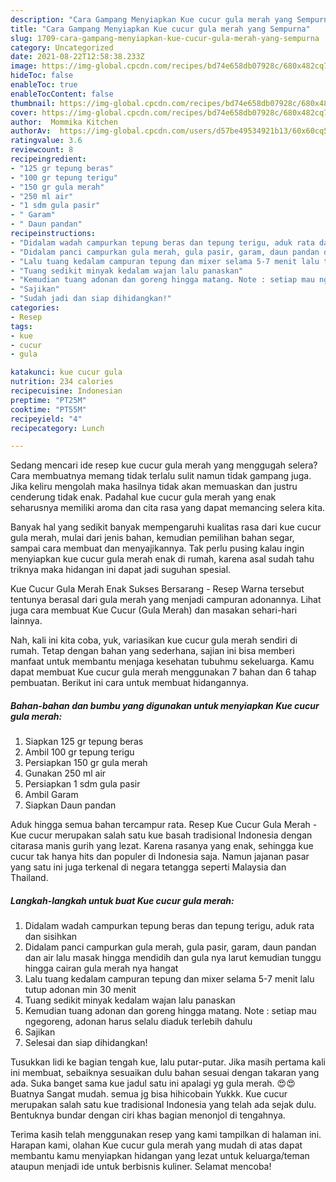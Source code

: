 ```yaml
---
description: "Cara Gampang Menyiapkan Kue cucur gula merah yang Sempurna"
title: "Cara Gampang Menyiapkan Kue cucur gula merah yang Sempurna"
slug: 1709-cara-gampang-menyiapkan-kue-cucur-gula-merah-yang-sempurna
category: Uncategorized
date: 2021-08-22T12:58:38.233Z
image: https://img-global.cpcdn.com/recipes/bd74e658db07928c/680x482cq70/kue-cucur-gula-merah-foto-resep-utama.jpg
hideToc: false
enableToc: true
enableTocContent: false
thumbnail: https://img-global.cpcdn.com/recipes/bd74e658db07928c/680x482cq70/kue-cucur-gula-merah-foto-resep-utama.jpg
cover: https://img-global.cpcdn.com/recipes/bd74e658db07928c/680x482cq70/kue-cucur-gula-merah-foto-resep-utama.jpg
author:  Mommika Kitchen
authorAv:  https://img-global.cpcdn.com/users/d57be49534921b13/60x60cq50/avatar.jpg
ratingvalue: 3.6
reviewcount: 8
recipeingredient:
- "125 gr tepung beras"
- "100 gr tepung terigu"
- "150 gr gula merah"
- "250 ml air"
- "1 sdm gula pasir"
- " Garam"
- " Daun pandan"
recipeinstructions:
- "Didalam wadah campurkan tepung beras dan tepung terigu, aduk rata dan sisihkan"
- "Didalam panci campurkan gula merah, gula pasir, garam, daun pandan dan air lalu masak hingga mendidih dan gula nya larut kemudian tunggu hingga cairan gula merah nya hangat"
- "Lalu tuang kedalam campuran tepung dan mixer selama 5-7 menit lalu tutup adonan min 30 menit"
- "Tuang sedikit minyak kedalam wajan lalu panaskan"
- "Kemudian tuang adonan dan goreng hingga matang. Note : setiap mau ngegoreng, adonan harus selalu diaduk terlebih dahulu"
- "Sajikan"
- "Sudah jadi dan siap dihidangkan!"
categories:
- Resep
tags:
- kue
- cucur
- gula

katakunci: kue cucur gula 
nutrition: 234 calories
recipecuisine: Indonesian
preptime: "PT25M"
cooktime: "PT55M"
recipeyield: "4"
recipecategory: Lunch

---
```



Sedang mencari ide resep kue cucur gula merah yang menggugah selera? Cara membuatnya memang tidak terlalu sulit namun tidak gampang juga. Jika keliru mengolah maka hasilnya tidak akan memuaskan dan justru cenderung tidak enak. Padahal kue cucur gula merah yang enak seharusnya memiliki aroma dan cita rasa yang dapat memancing selera kita.


Banyak hal yang sedikit banyak mempengaruhi kualitas rasa dari kue cucur gula merah, mulai dari jenis bahan, kemudian pemilihan bahan segar, sampai cara membuat dan menyajikannya. Tak perlu pusing kalau ingin menyiapkan kue cucur gula merah enak di rumah, karena asal sudah tahu triknya maka hidangan ini dapat jadi suguhan spesial.

Kue Cucur Gula Merah Enak Sukses Bersarang - Resep Warna tersebut tentunya berasal dari gula merah yang menjadi campuran adonannya. Lihat juga cara membuat Kue Cucur (Gula Merah) dan masakan sehari-hari lainnya.


Nah, kali ini kita coba, yuk, variasikan kue cucur gula merah sendiri di rumah. Tetap dengan bahan yang sederhana, sajian ini bisa memberi manfaat untuk membantu menjaga kesehatan tubuhmu sekeluarga. Kamu dapat membuat Kue cucur gula merah menggunakan 7 bahan dan 6 tahap pembuatan. Berikut ini cara untuk membuat hidangannya.

<!--inarticleads1-->

##### Bahan-bahan dan bumbu yang digunakan untuk menyiapkan Kue cucur gula merah:

1. Siapkan 125 gr tepung beras
1. Ambil 100 gr tepung terigu
1. Persiapkan 150 gr gula merah
1. Gunakan 250 ml air
1. Persiapkan 1 sdm gula pasir
1. Ambil  Garam
1. Siapkan  Daun pandan


Aduk hingga semua bahan tercampur rata. Resep Kue Cucur Gula Merah - Kue cucur merupakan salah satu kue basah tradisional Indonesia dengan citarasa manis gurih yang lezat. Karena rasanya yang enak, sehingga kue cucur tak hanya hits dan populer di Indonesia saja. Namun jajanan pasar yang satu ini juga terkenal di negara tetangga seperti Malaysia dan Thailand. 

<!--inarticleads2-->

##### Langkah-langkah untuk buat Kue cucur gula merah:

1. Didalam wadah campurkan tepung beras dan tepung terigu, aduk rata dan sisihkan
1. Didalam panci campurkan gula merah, gula pasir, garam, daun pandan dan air lalu masak hingga mendidih dan gula nya larut kemudian tunggu hingga cairan gula merah nya hangat
1. Lalu tuang kedalam campuran tepung dan mixer selama 5-7 menit lalu tutup adonan min 30 menit
1. Tuang sedikit minyak kedalam wajan lalu panaskan
1. Kemudian tuang adonan dan goreng hingga matang. Note : setiap mau ngegoreng, adonan harus selalu diaduk terlebih dahulu
1. Sajikan
1. Selesai dan siap dihidangkan!

Tusukkan lidi ke bagian tengah kue, lalu putar-putar. Jika masih pertama kali ini membuat, sebaiknya sesuaikan dulu bahan sesuai dengan takaran yang ada. Suka banget sama kue jadul satu ini apalagi yg gula merah. 😍😍Buatnya Sangat mudah. semua jg bisa hihicobain Yukkk. Kue cucur merupakan salah satu kue tradisional Indonesia yang telah ada sejak dulu. Bentuknya bundar dengan ciri khas bagian menonjol di tengahnya. 

Terima kasih telah menggunakan resep yang kami tampilkan di halaman ini. Harapan kami, olahan Kue cucur gula merah yang mudah di atas dapat membantu kamu menyiapkan hidangan yang lezat untuk keluarga/teman ataupun menjadi ide untuk berbisnis kuliner. Selamat mencoba!
